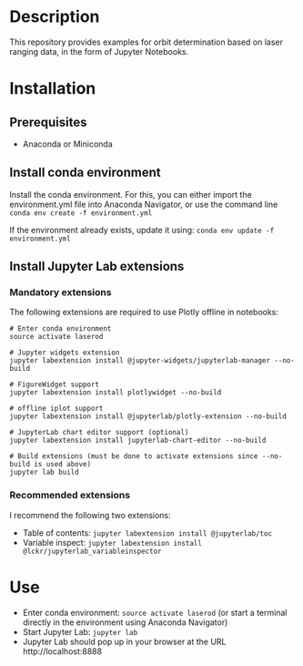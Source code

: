 # Description

This repository provides examples for orbit determination based on laser ranging data, in the form of Jupyter Notebooks.

# Installation

## Prerequisites
* Anaconda or Miniconda

## Install conda environment

Install the conda environment. For this, you can either import the environment.yml file into Anaconda Navigator, or use the command line
`conda env create -f environment.yml`

If the environment already exists, update it using:
`conda env update -f environment.yml`

## Install Jupyter Lab extensions
### Mandatory extensions
The following extensions are required to use Plotly offline in notebooks:

```
# Enter conda environment
source activate laserod

# Jupyter widgets extension
jupyter labextension install @jupyter-widgets/jupyterlab-manager --no-build

# FigureWidget support
jupyter labextension install plotlywidget --no-build

# offline iplot support
jupyter labextension install @jupyterlab/plotly-extension --no-build

# JupyterLab chart editor support (optional)
jupyter labextension install jupyterlab-chart-editor --no-build

# Build extensions (must be done to activate extensions since --no-build is used above)
jupyter lab build
```

### Recommended extensions
I recommend the following two extensions:
* Table of contents: `jupyter labextension install @jupyterlab/toc`
* Variable inspect: `jupyter labextension install @lckr/jupyterlab_variableinspector`

# Use

* Enter conda environment: `source activate laserod` (or start a terminal directly in the environment using Anaconda Navigator)
* Start Jupyter Lab: `jupyter lab`
* Jupyter Lab should pop up in your browser at the URL http://localhost:8888